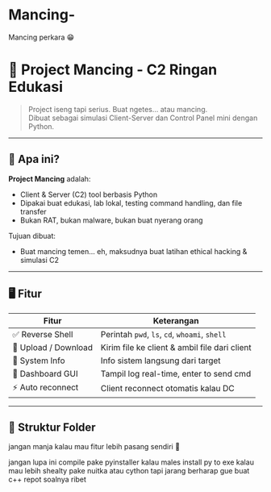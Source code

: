 # Mancing-
Mancing perkara 😁

# 🎣 Project Mancing - C2 Ringan Edukasi

> Project iseng tapi serius. Buat ngetes... atau mancing.  
> Dibuat sebagai simulasi Client-Server dan Control Panel mini dengan Python.

---

## 🧠 Apa ini?

**Project Mancing** adalah:
- Client & Server (C2) tool berbasis Python
- Dipakai buat edukasi, lab lokal, testing command handling, dan file transfer
- Bukan RAT, bukan malware, bukan buat nyerang orang

Tujuan dibuat:  
- Buat mancing temen... eh, maksudnya buat latihan ethical hacking & simulasi C2

---

## 🖥️ Fitur

| Fitur                 | Keterangan                              |
|----------------------|------------------------------------------|
| ✅ Reverse Shell      | Perintah `pwd`, `ls`, `cd`, `whoami`, `shell` |
| 📁 Upload / Download  | Kirim file ke client & ambil file dari client |
| 🧠 System Info        | Info sistem langsung dari target         |
| 📡 Dashboard GUI      | Tampil log real-time, enter to send cmd |
| ⚡ Auto reconnect     | Client reconnect otomatis kalau DC       |

---

## 📂 Struktur Folder

jangan manja kalau mau fitur lebih pasang sendiri 🗿 

jangan lupa ini compile pake pyinstaller kalau males install py to exe kalau mau lebih shealty pake nuitka atau cython tapi jarang berharap gue buat c++ repot soalnya ribet
